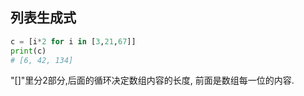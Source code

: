 ## 列表生成式
```python
c = [i*2 for i in [3,21,67]]
print(c)
# [6, 42, 134]
```
"[]"里分2部分,后面的循环决定数组内容的长度, 前面是数组每一位的内容.
